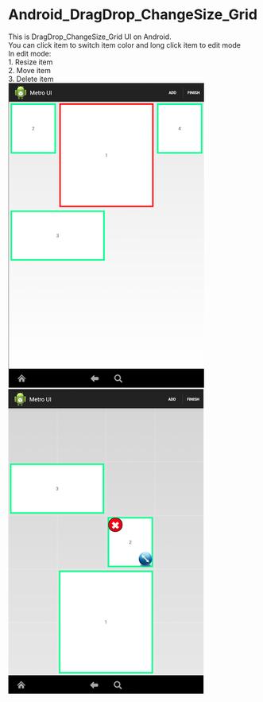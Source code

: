 Android_DragDrop_ChangeSize_Grid
========================

This is DragDrop_ChangeSize_Grid UI on Android.  
You can click item to switch item color and long click item to edit mode  
In edit mode:  
	1. Resize item  
	2. Move item  
	3. Delete item  
![alt tag](/1.png)
![alt tag](/2.png)
